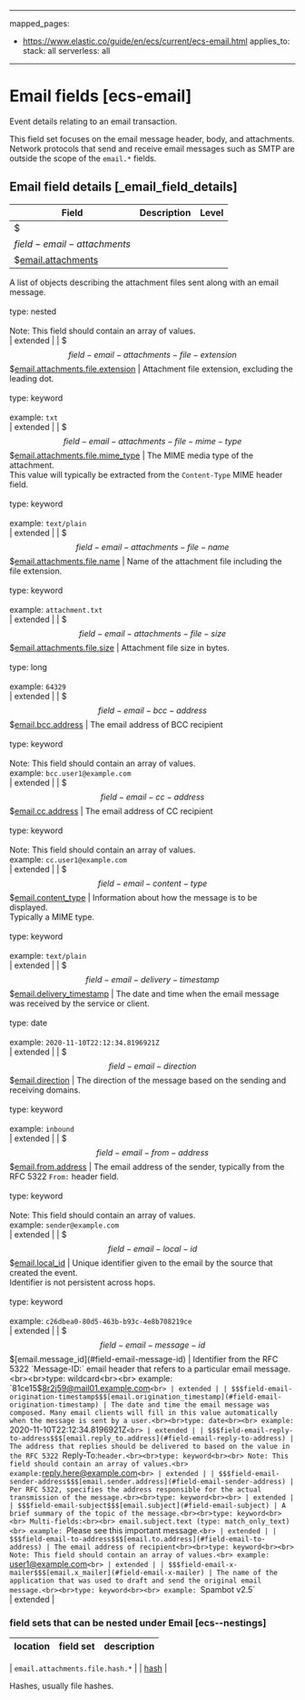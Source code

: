 <!-- This file is automatically generated. Don't edit it manually! -->
---
mapped_pages:
  - https://www.elastic.co/guide/en/ecs/current/ecs-email.html
applies_to:
  stack: all
  serverless: all
---

# Email fields [ecs-email]

Event details relating to an email transaction.

This field set focuses on the email message header, body, and attachments. Network protocols that send and receive email messages such as SMTP are outside the scope of the `email.*` fields.

## Email field details [_email_field_details]

| Field | Description | Level |
| --- | --- | --- |
| $$$field-email-attachments$$$[email.attachments](#field-email-attachments) |
A list of objects describing the attachment files sent along with an email message.<br><br>type: nested<br><br>
Note: This field should contain an array of values.<br>
 | extended |
| $$$field-email-attachments-file-extension$$$[email.attachments.file.extension](#field-email-attachments-file-extension) |
Attachment file extension, excluding the leading dot.<br><br>type: keyword<br><br>
example: `txt`<br> | extended |
| $$$field-email-attachments-file-mime-type$$$[email.attachments.file.mime_type](#field-email-attachments-file-mime-type) |
The MIME media type of the attachment.<br>This value will typically be extracted from the `Content-Type` MIME header field.<br><br>type: keyword<br><br>
example: `text/plain`<br> | extended |
| $$$field-email-attachments-file-name$$$[email.attachments.file.name](#field-email-attachments-file-name) |
Name of the attachment file including the file extension.<br><br>type: keyword<br><br>
example: `attachment.txt`<br> | extended |
| $$$field-email-attachments-file-size$$$[email.attachments.file.size](#field-email-attachments-file-size) |
Attachment file size in bytes.<br><br>type: long<br><br>
example: `64329`<br> | extended |
| $$$field-email-bcc-address$$$[email.bcc.address](#field-email-bcc-address) |
The email address of BCC recipient<br><br>type: keyword<br><br>
Note: This field should contain an array of values.<br>
example: `bcc.user1@example.com`<br> | extended |
| $$$field-email-cc-address$$$[email.cc.address](#field-email-cc-address) |
The email address of CC recipient<br><br>type: keyword<br><br>
Note: This field should contain an array of values.<br>
example: `cc.user1@example.com`<br> | extended |
| $$$field-email-content-type$$$[email.content_type](#field-email-content-type) |
Information about how the message is to be displayed.<br>Typically a MIME type.<br><br>type: keyword<br><br>
example: `text/plain`<br> | extended |
| $$$field-email-delivery-timestamp$$$[email.delivery_timestamp](#field-email-delivery-timestamp) |
The date and time when the email message was received by the service or client.<br><br>type: date<br><br>
example: `2020-11-10T22:12:34.8196921Z`<br> | extended |
| $$$field-email-direction$$$[email.direction](#field-email-direction) |
The direction of the message based on the sending and receiving domains.<br><br>type: keyword<br><br>
example: `inbound`<br> | extended |
| $$$field-email-from-address$$$[email.from.address](#field-email-from-address) |
The email address of the sender, typically from the RFC 5322 `From:` header field.<br><br>type: keyword<br><br>
Note: This field should contain an array of values.<br>
example: `sender@example.com`<br> | extended |
| $$$field-email-local-id$$$[email.local_id](#field-email-local-id) |
Unique identifier given to the email by the source that created the event.<br>Identifier is not persistent across hops.<br><br>type: keyword<br><br>
example: `c26dbea0-80d5-463b-b93c-4e8b708219ce`<br> | extended |
| $$$field-email-message-id$$$[email.message_id](#field-email-message-id) |
Identifier from the RFC 5322 `Message-ID:` email header that refers to a particular email message.<br><br>type: wildcard<br><br>
example: `81ce15$8r2j59@mail01.example.com`<br> | extended |
| $$$field-email-origination-timestamp$$$[email.origination_timestamp](#field-email-origination-timestamp) |
The date and time the email message was composed. Many email clients will fill in this value automatically when the message is sent by a user.<br><br>type: date<br><br>
example: `2020-11-10T22:12:34.8196921Z`<br> | extended |
| $$$field-email-reply-to-address$$$[email.reply_to.address](#field-email-reply-to-address) |
The address that replies should be delivered to based on the value in the RFC 5322 `Reply-To:` header.<br><br>type: keyword<br><br>
Note: This field should contain an array of values.<br>
example: `reply.here@example.com`<br> | extended |
| $$$field-email-sender-address$$$[email.sender.address](#field-email-sender-address) |
Per RFC 5322, specifies the address responsible for the actual transmission of the message.<br><br>type: keyword<br><br>
 | extended |
| $$$field-email-subject$$$[email.subject](#field-email-subject) |
A brief summary of the topic of the message.<br><br>type: keyword<br><br>
Multi-fields:<br><br>
email.subject.text (type: match_only_text)<br>
example: `Please see this important message.`<br> | extended |
| $$$field-email-to-address$$$[email.to.address](#field-email-to-address) |
The email address of recipient<br><br>type: keyword<br><br>
Note: This field should contain an array of values.<br>
example: `user1@example.com`<br> | extended |
| $$$field-email-x-mailer$$$[email.x_mailer](#field-email-x-mailer) |
The name of the application that was used to draft and send the original email message.<br><br>type: keyword<br><br>
example: `Spambot v2.5`<br> | extended |


### field sets that can be nested under Email [ecs--nestings]

| location | field set | description |
|---|---|---|

| `email.attachments.file.hash.*` |
| [hash](#ecs-hash) |

Hashes, usually file hashes.
